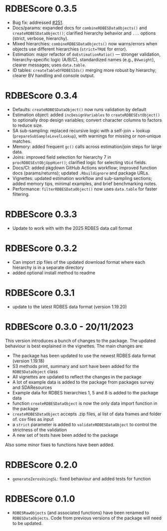 # RDBEScore 0.3.5

- Bug fix: addressed [#251](https://github.com/ices-tools-dev/RDBEScore/issues/251).
- Docs/params: expanded docs for `combineRDBESDataObjects()` and `createRDBESDataObject()`; clarified hierarchy behavior and `...` options (strict, verbose, hierarchy).
- Mixed hierarchies: `combineRDBESDataObjects()` now warns/errors when objects use different hierarchies (`strict=TRUE` for error).
- Estimation: major refactor of `doEstimationRatio()` — stronger validation, hierarchy‑specific logic (A/B/C), standardized names (e.g., `BVweight`), clearer messages; uses `data.table`.
- ID tables: `createTableOfRDBESIds()` merging more robust by hierarchy; clearer BV handling and console output.

# RDBEScore 0.3.4

- Defaults: `createRDBESDataObject()`  now runs validation by default
- Estimation object: added `incDesignVariables` to `createRDBESEstObject()` to optionally drop design variables; convert character columns to factors to reduce size.
- SA sub-sampling: replaced recursive logic with a self-join + lookup (`prepareSubSampleLevelLookup`), with warnings for missing or non‑unique matches.
- Memory: added frequent `gc()` calls across estimation/join steps for large data.
- Joins: improved field selection for hierarchy 7 in `procRDBESEstObjUppHier()`; clarified logic for selecting `VDid` fields.
- Docs/CI: added pkgdown GitHub Actions workflow; improved function docs (params/returns); updated `.Rbuildignore` and package URLs.
- Vignettes: updated estimation workflow and sub-sampling sections; added memory tips, minimal examples, and brief benchmarking notes.
- Performance: `filterRDBESDataObject()` now uses `data.table` for faster filtering.

# RDBEScore 0.3.3 

* Update to work with with the 2025 RDBES data call format

# RDBEScore 0.3.2 

* Can import zip files of the updated download format where each hierarchy is in a separate directory
* added optional install method to readme

# RDBEScore 0.3.1 

* update to the latest RDBES data format (version 1.19.20)

# RDBEScore 0.3.0 - 20/11/2023

This version introduces a bunch of changes to the package. The updated behaviour is best explained in the vignettes. The main changes are:

* The package has been updated to use the newest RDBES data format (version 1.19.18)
* S3 methods print, summary and sort have been added for the `RDBESDataObject` class
* All vignettes are updated to reflect the changes in the package
* A lot of example data is added to the package from packages survey and SDAResources
* Example data for RDBES hierarchies 1, 5 and 8 is added to the package data
* function `createRDBESDataObject` is now the only data import function in the package
*  `createRDBESDataObject` accepts .zip files, al list of data frames and folder of. csv files as input
* a `strict` parameter is added to `validateRDBESDataObject` to control the strictness of the validation
* A new set of tests have been added to the package

Also some minor fixes to functions have been added.

# RDBEScore 0.2.0

* `generateZerosUsingSL`: fixed behaviour and added tests for function

# RDBEScore 0.1.0

* `RDBESRawObjects` (and associated functions) have been renamed to `RDBESDataObjects`. Code from previous versions of the package will need to be updated. 


